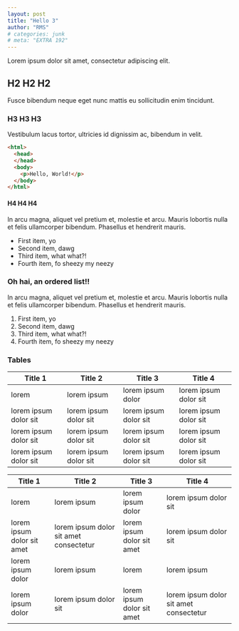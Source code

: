 ```yaml
---
layout: post
title: "Hello 3"
author: "RMS"
# categories: junk
# meta: "EXTRA 192"
---
```


Lorem ipsum dolor sit amet, consectetur adipiscing elit.

## H2 H2 H2

Fusce bibendum neque eget nunc mattis eu sollicitudin enim tincidunt.

### H3 H3 H3

Vestibulum lacus tortor, ultricies id dignissim ac, bibendum in velit.

```html
<html>
  <head>
  </head>
  <body>
    <p>Hello, World!</p>
  </body>
</html>
```


#### H4 H4 H4

In arcu magna, aliquet vel pretium et, molestie et arcu. Mauris lobortis nulla et felis ullamcorper bibendum. Phasellus et hendrerit mauris.

- First item, yo
- Second item, dawg
- Third item, what what?!
- Fourth item, fo sheezy my neezy

### Oh hai, an ordered list!!

In arcu magna, aliquet vel pretium et, molestie et arcu. Mauris lobortis nulla et felis ullamcorper bibendum. Phasellus et hendrerit mauris.

1. First item, yo
2. Second item, dawg
3. Third item, what what?!
4. Fourth item, fo sheezy my neezy


### Tables

Title 1               | Title 2               | Title 3               | Title 4
--------------------- | --------------------- | --------------------- | ---------------------
lorem                 | lorem ipsum           | lorem ipsum dolor     | lorem ipsum dolor sit
lorem ipsum dolor sit | lorem ipsum dolor sit | lorem ipsum dolor sit | lorem ipsum dolor sit
lorem ipsum dolor sit | lorem ipsum dolor sit | lorem ipsum dolor sit | lorem ipsum dolor sit
lorem ipsum dolor sit | lorem ipsum dolor sit | lorem ipsum dolor sit | lorem ipsum dolor sit


Title 1 | Title 2 | Title 3 | Title 4
--- | --- | --- | ---
lorem | lorem ipsum | lorem ipsum dolor | lorem ipsum dolor sit
lorem ipsum dolor sit amet | lorem ipsum dolor sit amet consectetur | lorem ipsum dolor sit amet | lorem ipsum dolor sit
lorem ipsum dolor | lorem ipsum | lorem | lorem ipsum
lorem ipsum dolor | lorem ipsum dolor sit | lorem ipsum dolor sit amet | lorem ipsum dolor sit amet consectetur
